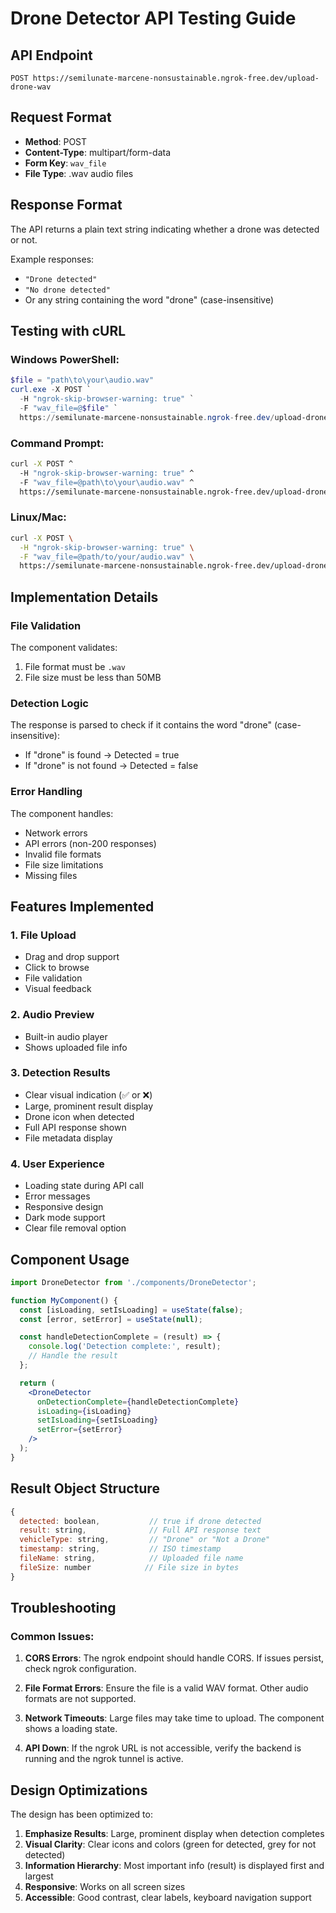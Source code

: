 # Drone Detector API Testing Guide

## API Endpoint
```
POST https://semilunate-marcene-nonsustainable.ngrok-free.dev/upload-drone-wav
```

## Request Format
- **Method**: POST
- **Content-Type**: multipart/form-data
- **Form Key**: `wav_file`
- **File Type**: .wav audio files

## Response Format
The API returns a plain text string indicating whether a drone was detected or not.

Example responses:
- `"Drone detected"`
- `"No drone detected"`
- Or any string containing the word "drone" (case-insensitive)

## Testing with cURL

### Windows PowerShell:
```powershell
$file = "path\to\your\audio.wav"
curl.exe -X POST `
  -H "ngrok-skip-browser-warning: true" `
  -F "wav_file=@$file" `
  https://semilunate-marcene-nonsustainable.ngrok-free.dev/upload-drone-wav
```

### Command Prompt:
```cmd
curl -X POST ^
  -H "ngrok-skip-browser-warning: true" ^
  -F "wav_file=@path\to\your\audio.wav" ^
  https://semilunate-marcene-nonsustainable.ngrok-free.dev/upload-drone-wav
```

### Linux/Mac:
```bash
curl -X POST \
  -H "ngrok-skip-browser-warning: true" \
  -F "wav_file=@path/to/your/audio.wav" \
  https://semilunate-marcene-nonsustainable.ngrok-free.dev/upload-drone-wav
```

## Implementation Details

### File Validation
The component validates:
1. File format must be `.wav`
2. File size must be less than 50MB

### Detection Logic
The response is parsed to check if it contains the word "drone" (case-insensitive):
- If "drone" is found → Detected = true
- If "drone" is not found → Detected = false

### Error Handling
The component handles:
- Network errors
- API errors (non-200 responses)
- Invalid file formats
- File size limitations
- Missing files

## Features Implemented

### 1. File Upload
- Drag and drop support
- Click to browse
- File validation
- Visual feedback

### 2. Audio Preview
- Built-in audio player
- Shows uploaded file info

### 3. Detection Results
- Clear visual indication (✅ or ❌)
- Large, prominent result display
- Drone icon when detected
- Full API response shown
- File metadata display

### 4. User Experience
- Loading state during API call
- Error messages
- Responsive design
- Dark mode support
- Clear file removal option

## Component Usage

```jsx
import DroneDetector from './components/DroneDetector';

function MyComponent() {
  const [isLoading, setIsLoading] = useState(false);
  const [error, setError] = useState(null);

  const handleDetectionComplete = (result) => {
    console.log('Detection complete:', result);
    // Handle the result
  };

  return (
    <DroneDetector
      onDetectionComplete={handleDetectionComplete}
      isLoading={isLoading}
      setIsLoading={setIsLoading}
      setError={setError}
    />
  );
}
```

## Result Object Structure

```javascript
{
  detected: boolean,           // true if drone detected
  result: string,              // Full API response text
  vehicleType: string,         // "Drone" or "Not a Drone"
  timestamp: string,           // ISO timestamp
  fileName: string,            // Uploaded file name
  fileSize: number            // File size in bytes
}
```

## Troubleshooting

### Common Issues:

1. **CORS Errors**: The ngrok endpoint should handle CORS. If issues persist, check ngrok configuration.

2. **File Format Errors**: Ensure the file is a valid WAV format. Other audio formats are not supported.

3. **Network Timeouts**: Large files may take time to upload. The component shows a loading state.

4. **API Down**: If the ngrok URL is not accessible, verify the backend is running and the ngrok tunnel is active.

## Design Optimizations

The design has been optimized to:
1. **Emphasize Results**: Large, prominent display when detection completes
2. **Visual Clarity**: Clear icons and colors (green for detected, grey for not detected)
3. **Information Hierarchy**: Most important info (result) is displayed first and largest
4. **Responsive**: Works on all screen sizes
5. **Accessible**: Good contrast, clear labels, keyboard navigation support
